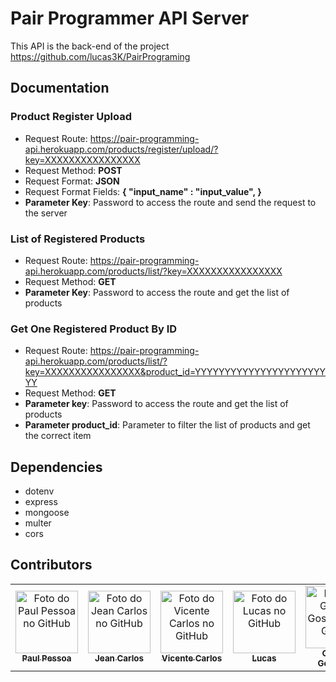 # Pair Programmer API Server

This API is the back-end of the project https://github.com/lucas3K/PairPrograming

## Documentation

### Product Register Upload

- Request Route: https://pair-programming-api.herokuapp.com/products/register/upload/?key=XXXXXXXXXXXXXXXX
- Request Method: **POST**
- Request Format: **JSON**
- Request Format Fields: **{ "input_name" : "input_value", }**
- **Parameter Key**: Password to access the route and send the request to the server

### List of Registered Products

- Request Route: https://pair-programming-api.herokuapp.com/products/list/?key=XXXXXXXXXXXXXXXX
- Request Method: **GET**
- **Parameter Key**: Password to access the route and get the list of products

### Get One Registered Product By ID

- Request Route: https://pair-programming-api.herokuapp.com/products/list/?key=XXXXXXXXXXXXXXXX&product_id=YYYYYYYYYYYYYYYYYYYYYYYY
- Request Method: **GET**
- **Parameter key**: Password to access the route and get the list of products
- **Parameter product_id**: Parameter to filter the list of products and get the correct item

## Dependencies

- dotenv
- express
- mongoose
- multer
- cors

## Contributors

<table>
  <tr>
    <td align="center">
      <a href="https://github.com/paulpessoa">
        <img src="https://avatars.githubusercontent.com/u/74559558" width="100px;" alt="Foto do Paul Pessoa no GitHub"/><br>
        <sub>
          <b>Paul Pessoa</b>
        </sub>
      </a>
    </td>
    <td align="center">
      <a href="https://github.com/jeancarlospaula">
        <img src="https://avatars.githubusercontent.com/u/79765050" width="100px;" alt="Foto do Jean Carlos no GitHub"/><br>
        <sub>
          <b>Jean Carlos</b>
        </sub>
      </a><br>
    </td>
    <td align="center">
      <a href="https://github.com/VicenteCarlos">
        <img src="https://avatars.githubusercontent.com/u/81314892" width="100px;" alt="Foto do Vicente Carlos no GitHub"/><br>
        <sub>
          <b>Vicente Carlos</b>
        </sub>
      </a><br>
    </td>
    <td align="center">
      <a href="https://github.com/lucas3K">
        <img src="https://avatars.githubusercontent.com/u/87881833" width="100px;" alt="Foto do Lucas no GitHub"/><br>
        <sub>
          <b>Lucas</b>
        </sub>
      </a><br>
    </td>
    <td align="center">
      <a href="https://github.com/GabrielGostinskideOliveira">
        <img src="https://avatars.githubusercontent.com/u/79949494" width="100px;" alt="Foto do Gabriel Gostinski no Github"/><br>
        <sub>
          <b>Gabriel Gostinski</b>
        </sub>
      </a><br>
    </td>
